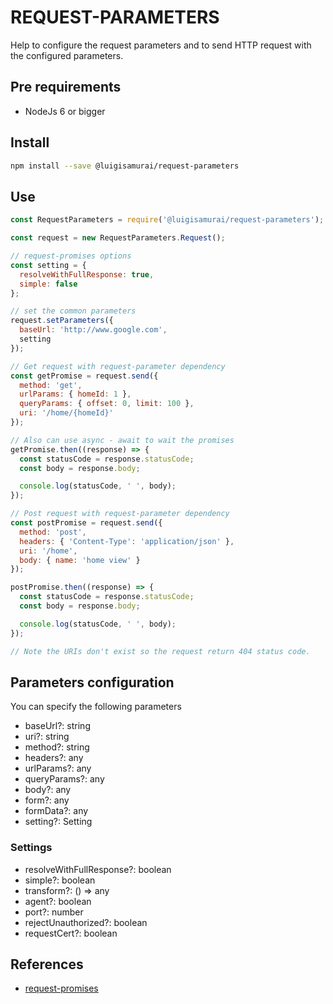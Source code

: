 # REQUEST-PARAMETERS

Help to configure the request parameters and to send HTTP request with the configured parameters.

## Pre requirements

- NodeJs 6 or bigger

## Install

```sh
npm install --save @luigisamurai/request-parameters
```

## Use

```javascript
const RequestParameters = require('@luigisamurai/request-parameters');

const request = new RequestParameters.Request();

// request-promises options
const setting = {
  resolveWithFullResponse: true,
  simple: false
};

// set the common parameters
request.setParameters({
  baseUrl: 'http://www.google.com',
  setting
});

// Get request with request-parameter dependency
const getPromise = request.send({
  method: 'get',
  urlParams: { homeId: 1 },
  queryParams: { offset: 0, limit: 100 },
  uri: '/home/{homeId}'
});

// Also can use async - await to wait the promises
getPromise.then((response) => {
  const statusCode = response.statusCode;
  const body = response.body;

  console.log(statusCode, ' ', body);
});

// Post request with request-parameter dependency
const postPromise = request.send({
  method: 'post',
  headers: { 'Content-Type': 'application/json' },
  uri: '/home',
  body: { name: 'home view' }
});

postPromise.then((response) => {
  const statusCode = response.statusCode;
  const body = response.body;

  console.log(statusCode, ' ', body);
});

// Note the URIs don't exist so the request return 404 status code.
```

## Parameters configuration

You can specify the following parameters

- baseUrl?: string
- uri?: string
- method?: string
- headers?: any
- urlParams?: any
- queryParams?: any
- body?: any
- form?: any
- formData?: any
- setting?: Setting

### Settings

- resolveWithFullResponse?: boolean
- simple?: boolean
- transform?: () => any
- agent?: boolean
- port?: number
- rejectUnauthorized?: boolean
- requestCert?: boolean

## References

- [request-promises](https://www.npmjs.com/package/request-promise)